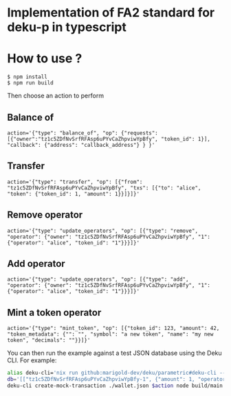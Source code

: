 # Implementation of FA2 standard for deku-p in typescript

# How to use ?

```
$ npm install
$ npm run build
```

Then choose an action to perform

## Balance of
```
action='{"type": "balance_of", "op": {"requests": [{"owner":"tz1c5ZDfNvSrfRFAsp6uPYvCaZhpviwYpBfy", "token_id": 1}], "callback": {"address": "callback_address"} } }'
```

## Transfer
```
action='{"type": "transfer", "op": [{"from": "tz1c5ZDfNvSrfRFAsp6uPYvCaZhpviwYpBfy", "txs": [{"to": "alice", "token": {"token_id": 1, "amount": 1}}]}]}'
```

## Remove operator
```
action='{"type": "update_operators", "op": [{"type": "remove", "operator": {"owner": "tz1c5ZDfNvSrfRFAsp6uPYvCaZhpviwYpBfy", "1": {"operator": "alice", "token_id": "1"}}}]}'
```

## Add operator
```
action='{"type": "update_operators", "op": [{"type": "add", "operator": {"owner": "tz1c5ZDfNvSrfRFAsp6uPYvCaZhpviwYpBfy", "1": {"operator": "alice", "token_id": "1"}}}]}'
```

## Mint a token operator
```
action='{"type": "mint_token", "op": [{"token_id": 123, "amount": 42, "token_metadata": {"": "", "symbol": "a new token", "name": "my new token", "decimals": ""}}]}'
```

You can then run the example against a test JSON database using
the Deku CLI. For example:
```bash
alias deku-cli='nix run github:marigold-dev/deku/parametric#deku-cli --'
db='[["tz1c5ZDfNvSrfRFAsp6uPYvCaZhpviwYpBfy-1", {"amount": 1, "operators": []}], ["1", {"": "", "symbol": "my custom symbol", "name": "my super token", "decimals": ""}], ["administrator", {"value": "tz1c5ZDfNvSrfRFAsp6uPYvCaZhpviwYpBfy"}]]'
deku-cli create-mock-transaction ./wallet.json $action node build/main.js
```